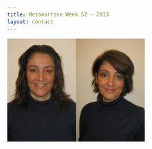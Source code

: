 ```yaml
---
title: Metamorfose Week 52 - 2013
layout: contact
---
```


![](/uploads/versions/metamorfose_barrera_v---x----160-240x---.jpg)![](/uploads/versions/metamorfose_barrera_n---x----160-240x---.jpg)